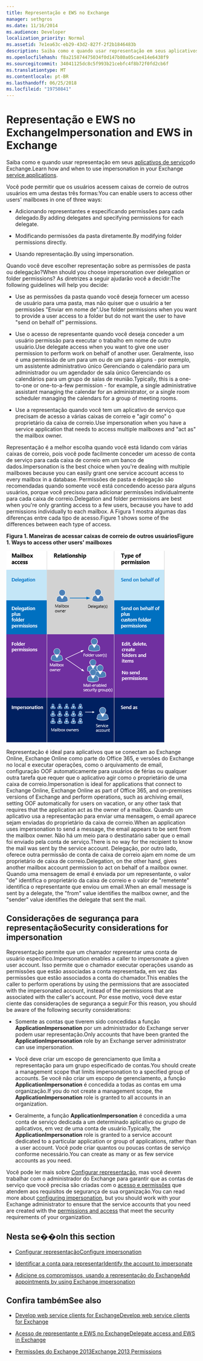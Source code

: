 ```yaml
---
title: Representação e EWS no Exchange
manager: sethgros
ms.date: 11/16/2014
ms.audience: Developer
localization_priority: Normal
ms.assetid: 7e1ea63c-eb29-43d2-827f-2f2b1846483b
description: Saiba como e quando usar representação em seus aplicativos de serviço do Exchange.
ms.openlocfilehash: f8a215874475034f0d147b80a05cae414e6438f9
ms.sourcegitcommit: 34041125dc8c5f993b21cebfc4f8b72f0fd2cb6f
ms.translationtype: MT
ms.contentlocale: pt-BR
ms.lasthandoff: 06/25/2018
ms.locfileid: "19750841"
---
```

# <a name="impersonation-and-ews-in-exchange"></a><span data-ttu-id="529b2-103">Representação e EWS no Exchange</span><span class="sxs-lookup"><span data-stu-id="529b2-103">Impersonation and EWS in Exchange</span></span>

<span data-ttu-id="529b2-104">Saiba como e quando usar representação em seus [aplicativos de serviço](ews-application-types.md)do Exchange.</span><span class="sxs-lookup"><span data-stu-id="529b2-104">Learn how and when to use impersonation in your Exchange [service applications](ews-application-types.md).</span></span>
  
<span data-ttu-id="529b2-105">Você pode permitir que os usuários acessem caixas de correio de outros usuários em uma destas três formas:</span><span class="sxs-lookup"><span data-stu-id="529b2-105">You can enable users to access other users' mailboxes in one of three ways:</span></span>
  
- <span data-ttu-id="529b2-106">Adicionando representantes e especificando permissões para cada delegado.</span><span class="sxs-lookup"><span data-stu-id="529b2-106">By adding delegates and specifying permissions for each delegate.</span></span>
    
- <span data-ttu-id="529b2-107">Modificando permissões da pasta diretamente.</span><span class="sxs-lookup"><span data-stu-id="529b2-107">By modifying folder permissions directly.</span></span>
    
- <span data-ttu-id="529b2-108">Usando representação.</span><span class="sxs-lookup"><span data-stu-id="529b2-108">By using impersonation.</span></span>
    
<span data-ttu-id="529b2-109">Quando você deve escolher representação sobre as permissões de pasta ou delegação?</span><span class="sxs-lookup"><span data-stu-id="529b2-109">When should you choose impersonation over delegation or folder permissions?</span></span> <span data-ttu-id="529b2-110">As diretrizes a seguir ajudarão você a decidir:</span><span class="sxs-lookup"><span data-stu-id="529b2-110">The following guidelines will help you decide:</span></span>
  
- <span data-ttu-id="529b2-111">Use as permissões da pasta quando você deseja fornecer um acesso de usuário para uma pasta, mas não quiser que o usuário a ter permissões "Enviar em nome de".</span><span class="sxs-lookup"><span data-stu-id="529b2-111">Use folder permissions when you want to provide a user access to a folder but do not want the user to have "send on behalf of" permissions.</span></span> 
    
- <span data-ttu-id="529b2-112">Use o acesso de representante quando você deseja conceder a um usuário permissão para executar o trabalho em nome de outro usuário.</span><span class="sxs-lookup"><span data-stu-id="529b2-112">Use delegate access when you want to give one user permission to perform work on behalf of another user.</span></span> <span data-ttu-id="529b2-113">Geralmente, isso é uma permissão de um para um ou de um para alguns - por exemplo, um assistente administrativo único Gerenciando o calendário para um administrador ou um agendador de sala único Gerenciando os calendários para um grupo de salas de reunião.</span><span class="sxs-lookup"><span data-stu-id="529b2-113">Typically, this is a one-to-one or one-to-a-few permission - for example, a single administrative assistant managing the calendar for an administrator, or a single room scheduler managing the calendars for a group of meeting rooms.</span></span>
    
- <span data-ttu-id="529b2-114">Use a representação quando você tem um aplicativo de serviço que precisam de acesso a várias caixas de correio e "agir como" o proprietário da caixa de correio.</span><span class="sxs-lookup"><span data-stu-id="529b2-114">Use impersonation when you have a service application that needs to access multiple mailboxes and "act as" the mailbox owner.</span></span>
    
<span data-ttu-id="529b2-115">Representação é a melhor escolha quando você está lidando com várias caixas de correio, pois você pode facilmente conceder um acesso de conta de serviço para cada caixa de correio em um banco de dados.</span><span class="sxs-lookup"><span data-stu-id="529b2-115">Impersonation is the best choice when you're dealing with multiple mailboxes because you can easily grant one service account access to every mailbox in a database.</span></span> <span data-ttu-id="529b2-116">Permissões de pasta e delegação são recomendadas quando somente você está concedendo acesso para alguns usuários, porque você precisou para adicionar permissões individualmente para cada caixa de correio.</span><span class="sxs-lookup"><span data-stu-id="529b2-116">Delegation and folder permissions are best when you're only granting access to a few users, because you have to add permissions individually to each mailbox.</span></span> <span data-ttu-id="529b2-117">A Figura 1 mostra algumas das diferenças entre cada tipo de acesso.</span><span class="sxs-lookup"><span data-stu-id="529b2-117">Figure 1 shows some of the differences between each type of access.</span></span>
  
<span data-ttu-id="529b2-118">**Figura 1. Maneiras de acessar caixas de correio de outros usuários**</span><span class="sxs-lookup"><span data-stu-id="529b2-118">**Figure 1. Ways to access other users' mailboxes**</span></span>

![Diagrama que mostra tipos de acesso de caixa de correio, a relação entre proprietários de caixa de correio e o representante para cada tipo e o tipo de permissão. Permissões Enviar em nome de para permissões de delegação e/ou pastas. Permissões Enviar como para representação.](media/Ex15_Delegate_Overview.png)
  
<span data-ttu-id="529b2-122">Representação é ideal para aplicativos que se conectam ao Exchange Online, Exchange Online como parte do Office 365, e versões do Exchange no local e executar operações, como o arquivamento de email, configuração OOF automaticamente para usuários de férias ou qualquer outra tarefa que requer que o aplicativo agir como o proprietário de uma caixa de correio.</span><span class="sxs-lookup"><span data-stu-id="529b2-122">Impersonation is ideal for applications that connect to Exchange Online, Exchange Online as part of Office 365, and on-premises versions of Exchange and perform operations, such as archiving email, setting OOF automatically for users on vacation, or any other task that requires that the application act as the owner of a mailbox.</span></span> <span data-ttu-id="529b2-123">Quando um aplicativo usa a representação para enviar uma mensagem, o email aparece sejam enviadas do proprietário da caixa de correio.</span><span class="sxs-lookup"><span data-stu-id="529b2-123">When an application uses impersonation to send a message, the email appears to be sent from the mailbox owner.</span></span> <span data-ttu-id="529b2-124">Não há um meio para o destinatário saber que o email foi enviado pela conta de serviço.</span><span class="sxs-lookup"><span data-stu-id="529b2-124">There is no way for the recipient to know the mail was sent by the service account.</span></span> <span data-ttu-id="529b2-125">Delegação, por outro lado, oferece outra permissão de conta de caixa de correio ajam em nome de um proprietário de caixa de correio.</span><span class="sxs-lookup"><span data-stu-id="529b2-125">Delegation, on the other hand, gives another mailbox account permission to act on behalf of a mailbox owner.</span></span> <span data-ttu-id="529b2-126">Quando uma mensagem de email é enviada por um representante, o valor "de" identifica o proprietário da caixa de correio e o valor de "remetente" identifica o representante que enviou um email.</span><span class="sxs-lookup"><span data-stu-id="529b2-126">When an email message is sent by a delegate, the "from" value identifies the mailbox owner, and the "sender" value identifies the delegate that sent the mail.</span></span> 
  
## <a name="security-considerations-for-impersonation"></a><span data-ttu-id="529b2-127">Considerações de segurança para representação</span><span class="sxs-lookup"><span data-stu-id="529b2-127">Security considerations for impersonation</span></span>

<span data-ttu-id="529b2-128">Representação permite que um chamador representar uma conta de usuário específico.</span><span class="sxs-lookup"><span data-stu-id="529b2-128">Impersonation enables a caller to impersonate a given user account.</span></span> <span data-ttu-id="529b2-129">Isso permite que o chamador executar operações usando as permissões que estão associadas a conta representada, em vez das permissões que estão associados a conta do chamador.</span><span class="sxs-lookup"><span data-stu-id="529b2-129">This enables the caller to perform operations by using the permissions that are associated with the impersonated account, instead of the permissions that are associated with the caller's account.</span></span> <span data-ttu-id="529b2-130">Por esse motivo, você deve estar ciente das considerações de segurança a seguir:</span><span class="sxs-lookup"><span data-stu-id="529b2-130">For this reason, you should be aware of the following security considerations:</span></span>
  
- <span data-ttu-id="529b2-131">Somente as contas que tiverem sido concedidas a função **ApplicationImpersonation** por um administrador do Exchange server podem usar representação.</span><span class="sxs-lookup"><span data-stu-id="529b2-131">Only accounts that have been granted the **ApplicationImpersonation** role by an Exchange server administrator can use impersonation.</span></span> 
    
- <span data-ttu-id="529b2-132">Você deve criar um escopo de gerenciamento que limita a representação para um grupo especificado de contas.</span><span class="sxs-lookup"><span data-stu-id="529b2-132">You should create a management scope that limits impersonation to a specified group of accounts.</span></span> <span data-ttu-id="529b2-133">Se você não criar um escopo de gerenciamento, a função **ApplicationImpersonation** é concedida a todas as contas em uma organização.</span><span class="sxs-lookup"><span data-stu-id="529b2-133">If you do not create a management scope, the **ApplicationImpersonation** role is granted to all accounts in an organization.</span></span> 
    
- <span data-ttu-id="529b2-134">Geralmente, a função **ApplicationImpersonation** é concedida a uma conta de serviço dedicada a um determinado aplicativo ou grupo de aplicativos, em vez de uma conta de usuário.</span><span class="sxs-lookup"><span data-stu-id="529b2-134">Typically, the **ApplicationImpersonation** role is granted to a service account dedicated to a particular application or group of applications, rather than a user account.</span></span> <span data-ttu-id="529b2-135">Você pode criar quantos ou poucas contas de serviço conforme necessário.</span><span class="sxs-lookup"><span data-stu-id="529b2-135">You can create as many or as few service accounts as you need.</span></span> 
    
<span data-ttu-id="529b2-136">Você pode ler mais sobre [Configurar representação](how-to-configure-impersonation.md), mas você devem trabalhar com o administrador do Exchange para garantir que as contas de serviço que você precisa são criadas com o [acesso e permissões](http://technet.microsoft.com/en-us/library/dd351175%28v=exchg.150%29.aspx) que atendem aos requisitos de segurança de sua organização.</span><span class="sxs-lookup"><span data-stu-id="529b2-136">You can read more about [configuring impersonation](how-to-configure-impersonation.md), but you should work with your Exchange administrator to ensure that the service accounts that you need are created with the [permissions and access](http://technet.microsoft.com/en-us/library/dd351175%28v=exchg.150%29.aspx) that meet the security requirements of your organization.</span></span> 
  
## <a name="in-this-section"></a><span data-ttu-id="529b2-137">Nesta se��o</span><span class="sxs-lookup"><span data-stu-id="529b2-137">In this section</span></span>

- [<span data-ttu-id="529b2-138">Configurar representação</span><span class="sxs-lookup"><span data-stu-id="529b2-138">Configure impersonation</span></span>](how-to-configure-impersonation.md)
    
- [<span data-ttu-id="529b2-139">Identificar a conta para representar</span><span class="sxs-lookup"><span data-stu-id="529b2-139">Identify the account to impersonate</span></span>](how-to-identify-the-account-to-impersonate.md)
    
- [<span data-ttu-id="529b2-140">Adicione os compromissos, usando a representação do Exchange</span><span class="sxs-lookup"><span data-stu-id="529b2-140">Add appointments by using Exchange impersonation</span></span>](how-to-add-appointments-by-using-exchange-impersonation.md)
    
## <a name="see-also"></a><span data-ttu-id="529b2-141">Confira também</span><span class="sxs-lookup"><span data-stu-id="529b2-141">See also</span></span>


- [<span data-ttu-id="529b2-142">Develop web service clients for Exchange</span><span class="sxs-lookup"><span data-stu-id="529b2-142">Develop web service clients for Exchange</span></span>](develop-web-service-clients-for-exchange.md)
    
- [<span data-ttu-id="529b2-143">Acesso de representante e EWS no Exchange</span><span class="sxs-lookup"><span data-stu-id="529b2-143">Delegate access and EWS in Exchange</span></span>](delegate-access-and-ews-in-exchange.md)
    
- [<span data-ttu-id="529b2-144">Permissões do Exchange 2013</span><span class="sxs-lookup"><span data-stu-id="529b2-144">Exchange 2013 Permissions</span></span>](http://technet.microsoft.com/en-us/library/dd351175%28v=exchg.150%29.aspx)
    

